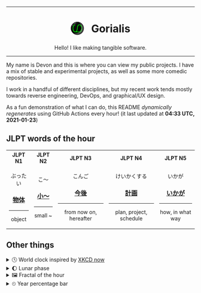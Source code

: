 ***

<h1 align="center">
<sub>
    <img src="readme/resources/avatar.png" height="36">
</sub>
&nbsp;
Gorialis
</h1>
<p align="center">
Hello! I like making tangible software.
</p>

***

My name is Devon and this is where you can view my public projects. I have a mix of stable and experimental projects, as well as some more comedic repositories.

I work in a handful of different disciplines, but my recent work tends mostly towards reverse engineering, DevOps, and graphical/UX design.

As a fun demonstration of what I can do, this README *dynamically regenerates* using GitHub Actions every hour! (it last updated at **04:33 UTC, 2021-01-23**)

<h2>JLPT words of the hour</h2>
<table>
    <tr>
        <th>JLPT N1</th>
        <th>JLPT N2</th>
        <th>JLPT N3</th>
        <th>JLPT N4</th>
        <th>JLPT N5</th>
    </tr>
    <tr>
        <td>
            <p align="center">ぶったい</p>
            <h3 align="center"><b><a href="https://jisho.org/search/%E7%89%A9%E4%BD%93">物体</a></b></h3>
            <hr>
            <p align="center">object</p>
        </td>
        <td>
            <p align="center">こ～</p>
            <h3 align="center"><b><a href="https://jisho.org/search/%E5%B0%8F%EF%BD%9E">小～</a></b></h3>
            <hr>
            <p align="center">small ~</p>
        </td>
        <td>
            <p align="center">こんご</p>
            <h3 align="center"><b><a href="https://jisho.org/search/%E4%BB%8A%E5%BE%8C">今後</a></b></h3>
            <hr>
            <p align="center">from now on,<wbr> hereafter</p>
        </td>
        <td>
            <p align="center">けいかくする</p>
            <h3 align="center"><b><a href="https://jisho.org/search/%E8%A8%88%E7%94%BB">計画</a></b></h3>
            <hr>
            <p align="center">plan,<wbr> project,<wbr> schedule</p>
        </td>
        <td>
            <p align="center">いかが</p>
            <h3 align="center"><b><a href="https://jisho.org/search/%E3%81%84%E3%81%8B%E3%81%8C">いかが</a></b></h3>
            <hr>
            <p align="center">how,<wbr> in what way</p>
        </td>
    </tr>
</table>

<h2>Other things</h2>
<details>
<summary>🕓  World clock inspired by <a href="https://xkcd.com/now">XKCD now</a></summary>

> <img src="generated/now.png" width="512">

</details>
<details>
<summary>🌔 Lunar phase</summary>

The moon is approximately 35.84% through its phase (Waxing Gibbous).

</details>
<details>
<summary>&#x1f5bc; Fractal of the hour</summary>

> <img src="generated/fractal.png" width="512">

</details>
<details>
<summary>&#x23f2; Year percentage bar</summary>
<pre><code>2021 [█▁▁▁▁▁▁▁▁▁▁▁▁▁▁▁▁▁▁▁] 6.08%</code></pre>
</details>
